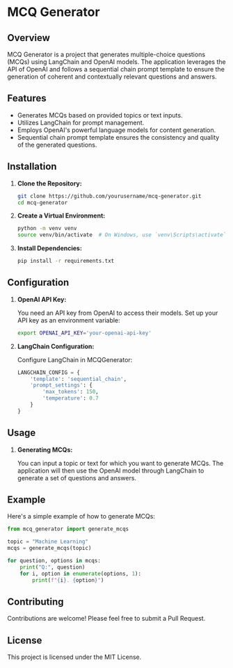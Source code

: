 # MCQ Generator

## Overview

MCQ Generator is a project that generates multiple-choice questions (MCQs) using LangChain and OpenAI models. The application leverages the API of OpenAI and follows a sequential chain prompt template to ensure the generation of coherent and contextually relevant questions and answers.

## Features

- Generates MCQs based on provided topics or text inputs.
- Utilizes LangChain for prompt management.
- Employs OpenAI's powerful language models for content generation.
- Sequential chain prompt template ensures the consistency and quality of the generated questions.

## Installation

1. **Clone the Repository:**

    ```sh
    git clone https://github.com/yourusername/mcq-generator.git
    cd mcq-generator
    ```

2. **Create a Virtual Environment:**

    ```sh
    python -m venv venv
    source venv/bin/activate  # On Windows, use `venv\Scripts\activate`
    ```

3. **Install Dependencies:**

    ```sh
    pip install -r requirements.txt
    ```

## Configuration

1. **OpenAI API Key:**

    You need an API key from OpenAI to access their models. Set up your API key as an environment variable:

    ```sh
    export OPENAI_API_KEY='your-openai-api-key'
    ```

2. **LangChain Configuration:**

    Configure LangChain in MCQGenerator:

    ```python
    LANGCHAIN_CONFIG = {
        'template': 'sequential_chain',
        'prompt_settings': {
            'max_tokens': 150,
            'temperature': 0.7
        }
    }
    ```

## Usage

1. **Generating MCQs:**

    You can input a topic or text for which you want to generate MCQs. The application will then use the OpenAI model through LangChain to generate a set of questions and answers.

## Example

Here's a simple example of how to generate MCQs:

```python
from mcq_generator import generate_mcqs

topic = "Machine Learning"
mcqs = generate_mcqs(topic)

for question, options in mcqs:
    print("Q:", question)
    for i, option in enumerate(options, 1):
        print(f"{i}. {option}")
```

## Contributing

Contributions are welcome! Please feel free to submit a Pull Request.

## License

This project is licensed under the MIT License.
